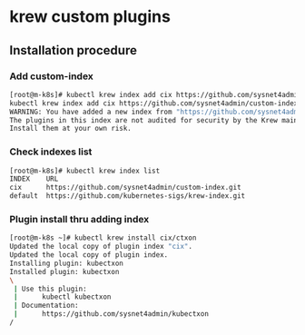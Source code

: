 # krew custom plugins

## Installation procedure 

### Add custom-index
```sh
[root@m-k8s]# kubectl krew index add cix https://github.com/sysnet4admin/custom-index.git
kubectl krew index add cix https://github.com/sysnet4admin/custom-index.git
WARNING: You have added a new index from "https://github.com/sysnet4admin/custom-index.git"
The plugins in this index are not audited for security by the Krew maintainers.
Install them at your own risk.
```

### Check indexes list 
```sh
[root@m-k8s]# kubectl krew index list 
INDEX    URL
cix      https://github.com/sysnet4admin/custom-index.git
default  https://github.com/kubernetes-sigs/krew-index.git
```

### Plugin install thru adding index 
```sh
[root@m-k8s ~]# kubectl krew install cix/ctxon
Updated the local copy of plugin index "cix".
Updated the local copy of plugin index.
Installing plugin: kubectxon
Installed plugin: kubectxon
\
 | Use this plugin:
 |      kubectl kubectxon
 | Documentation:
 |      https://github.com/sysnet4admin/kubectxon
/
```

